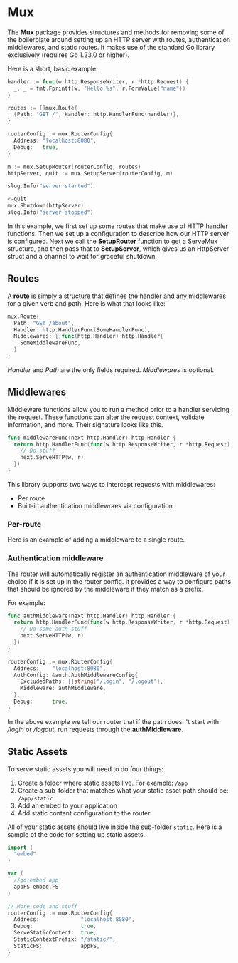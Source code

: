 # Mux

The **Mux** package provides structures and methods for removing some of the
boilerplate around setting up an HTTP server with routes, authentication
middlewares, and static routes. It makes use of the standard Go library
exclusively (requires Go 1.23.0 or higher).

Here is a short, basic example.

```go
handler := func(w http.ResponseWriter, r *http.Request) {
  _, _ = fmt.Fprintf(w, "Hello %s", r.FormValue("name"))
}

routes := []mux.Route{
  {Path: "GET /", Handler: http.HandlerFunc(handler)},
}

routerConfig := mux.RouterConfig{
  Address: "localhost:8080",
  Debug:   true,
}

m := mux.SetupRouter(routerConfig, routes)
httpServer, quit := mux.SetupServer(routerConfig, m)

slog.Info("server started")

<-quit
mux.Shutdown(httpServer)
slog.Info("server stopped")
```

In this example, we first set up some routes that make use of HTTP handler
functions. Then we set up a configuration to describe how our HTTP server
is configured. Next we call the **SetupRouter** function to get a ServeMux
structure, and then pass that to **SetupServer**, which gives us
an HttpServer struct and a channel to wait for graceful shutdown.

## Routes

A **route** is simply a structure that defines the handler and any middlewares
for a given verb and path. Here is what that looks like:

```go
mux.Route{
  Path: "GET /about",
  Handler: http.HandlerFunc(SomeHandlerFunc),
  Middlewares: []func(http.Handler) http.Handler{
    SomeMiddlewareFunc,
  }
}
```

_Handler_ and _Path_ are the only fields required. _Middlewares_ is optional.

## Middlewares

Middleware functions allow you to run a method prior to a handler servicing
the request. These functions can alter the request context, validate
information, and more. Their signature looks like this.

```go
func middlewareFunc(next http.Handler) http.Handler {
  return http.HandlerFunc(func(w http.ResponseWriter, r *http.Request) {
    // Do stuff
    next.ServeHTTP(w, r)
  })
}
```

This library supports two ways to intercept requests with middlewares:

- Per route
- Built-in authentication middlewraes via configuration

### Per-route

Here is an example of adding a middleware to a single route.

### Authentication middleware

The router will automatically register an authentication middleware of your
choice if it is set up in the router config. It provides a way to configure
paths that should be ignored by the middleware if they match as a prefix.

For example:

```go
func authMiddleware(next http.Handler) http.Handler {
  return http.HandlerFunc(func(w http.ResponseWriter, r *http.Request) {
    // Do some auth stuff
    next.ServeHTTP(w, r)
  })
}

routerConfig := mux.RouterConfig{
  Address:    "localhost:8080",
  AuthConfig: &auth.AuthMiddlewareConfig{
    ExcludedPaths: []string{"/login", "/logout"},
    Middleware: authMiddleware,
  },
  Debug:      true,
}
```

In the above example we tell our router that if the path doesn't start with _/login_
or _/logout_, run requests through the **authMiddleware**.

## Static Assets

To serve static assets you will need to do four things:

1. Create a folder where static assets live. For example: `/app`
2. Create a sub-folder that matches what your static asset path should be:
   `/app/static`
3. Add an embed to your application
4. Add static content configuration to the router

All of your static assets should live inside the sub-folder `static`. Here is
a sample of the code for setting up static assets.

```go
import (
  "embed"
)

var (
  //go:embed app
  appFS embed.FS
)

// More code and stuff
routerConfig := mux.RouterConfig{
  Address:             "localhost:8080",
  Debug:               true,
  ServeStaticContent:  true,
  StaticContextPrefix: "/static/",
  StaticFS:            appFS,
}
```
